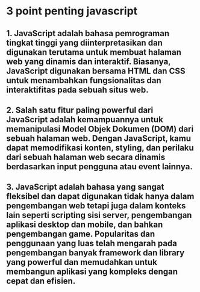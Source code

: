 # 3 point penting javascript

## 1. JavaScript adalah bahasa pemrograman tingkat tinggi yang diinterpretasikan dan digunakan terutama untuk membuat halaman web yang dinamis dan interaktif. Biasanya, JavaScript digunakan bersama HTML dan CSS untuk menambahkan fungsionalitas dan interaktifitas pada sebuah situs web.

## 2. Salah satu fitur paling powerful dari JavaScript adalah kemampuannya untuk memanipulasi Model Objek Dokumen (DOM) dari sebuah halaman web. Dengan JavaScript, kamu dapat memodifikasi konten, styling, dan perilaku dari sebuah halaman web secara dinamis berdasarkan input pengguna atau event lainnya.

## 3. JavaScript adalah bahasa yang sangat fleksibel dan dapat digunakan tidak hanya dalam pengembangan web tetapi juga dalam konteks lain seperti scripting sisi server, pengembangan aplikasi desktop dan mobile, dan bahkan pengembangan game. Popularitas dan penggunaan yang luas telah mengarah pada pengembangan banyak framework dan library yang powerful dan memudahkan untuk membangun aplikasi yang kompleks dengan cepat dan efisien.